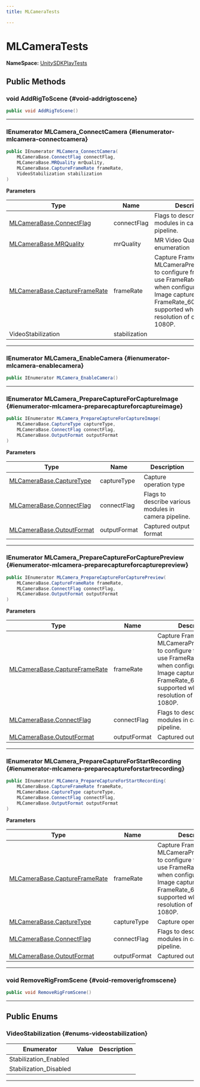 ```yaml
---
title: MLCameraTests

---
```


# MLCameraTests



**NameSpace:** 
[UnitySDKPlayTests](/versioned_docs/version-14-Jun-2023/unity-api/api/UnitySDKPlayTests/UnitySDKPlayTests.md) 








## Public Methods

### void AddRigToScene {#void-addrigtoscene}

```csharp
public void AddRigToScene()
```






-----------

### IEnumerator MLCamera_ConnectCamera {#ienumerator-mlcamera-connectcamera}

```csharp
public IEnumerator MLCamera_ConnectCamera(
    MLCameraBase.ConnectFlag connectFlag,
    MLCameraBase.MRQuality mrQuality,
    MLCameraBase.CaptureFrameRate frameRate,
    VideoStabilization stabilization
)
```


**Parameters**

| Type | Name  | Description  | 
|--|--|--|
| [MLCameraBase.ConnectFlag](/versioned_docs/version-14-Jun-2023/unity-api/api/UnityEngine.XR.MagicLeap/MLCameraBase/UnityEngine.XR.MagicLeap.MLCameraBase.md#enums-connectflag) |connectFlag|Flags to describe various modules in camera pipeline. |
| [MLCameraBase.MRQuality](/versioned_docs/version-14-Jun-2023/unity-api/api/UnityEngine.XR.MagicLeap/MLCameraBase/UnityEngine.XR.MagicLeap.MLCameraBase.md#enums-mrquality) |mrQuality|MR Video Quality enumeration |
| [MLCameraBase.CaptureFrameRate](/versioned_docs/version-14-Jun-2023/unity-api/api/UnityEngine.XR.MagicLeap/MLCameraBase/UnityEngine.XR.MagicLeap.MLCameraBase.md#enums-captureframerate) |frameRate|Capture Frame Rate Call MLCameraPrepareCapture to configure frame rate use FrameRate&#95;None when configuring only Image capture FrameRate&#95;60fps only supported when resolution of captures &lt;= 1080P. |
| VideoStabilization |stabilization||






-----------

### IEnumerator MLCamera_EnableCamera {#ienumerator-mlcamera-enablecamera}

```csharp
public IEnumerator MLCamera_EnableCamera()
```






-----------

### IEnumerator MLCamera_PrepareCaptureForCaptureImage {#ienumerator-mlcamera-preparecaptureforcaptureimage}

```csharp
public IEnumerator MLCamera_PrepareCaptureForCaptureImage(
    MLCameraBase.CaptureType captureType,
    MLCameraBase.ConnectFlag connectFlag,
    MLCameraBase.OutputFormat outputFormat
)
```


**Parameters**

| Type | Name  | Description  | 
|--|--|--|
| [MLCameraBase.CaptureType](/versioned_docs/version-14-Jun-2023/unity-api/api/UnityEngine.XR.MagicLeap/MLCameraBase/UnityEngine.XR.MagicLeap.MLCameraBase.md#enums-capturetype) |captureType|Capture operation type |
| [MLCameraBase.ConnectFlag](/versioned_docs/version-14-Jun-2023/unity-api/api/UnityEngine.XR.MagicLeap/MLCameraBase/UnityEngine.XR.MagicLeap.MLCameraBase.md#enums-connectflag) |connectFlag|Flags to describe various modules in camera pipeline. |
| [MLCameraBase.OutputFormat](/versioned_docs/version-14-Jun-2023/unity-api/api/UnityEngine.XR.MagicLeap/MLCameraBase/UnityEngine.XR.MagicLeap.MLCameraBase.md#enums-outputformat) |outputFormat|Captured output format |






-----------

### IEnumerator MLCamera_PrepareCaptureForCapturePreview {#ienumerator-mlcamera-preparecaptureforcapturepreview}

```csharp
public IEnumerator MLCamera_PrepareCaptureForCapturePreview(
    MLCameraBase.CaptureFrameRate frameRate,
    MLCameraBase.ConnectFlag connectFlag,
    MLCameraBase.OutputFormat outputFormat
)
```


**Parameters**

| Type | Name  | Description  | 
|--|--|--|
| [MLCameraBase.CaptureFrameRate](/versioned_docs/version-14-Jun-2023/unity-api/api/UnityEngine.XR.MagicLeap/MLCameraBase/UnityEngine.XR.MagicLeap.MLCameraBase.md#enums-captureframerate) |frameRate|Capture Frame Rate Call MLCameraPrepareCapture to configure frame rate use FrameRate&#95;None when configuring only Image capture FrameRate&#95;60fps only supported when resolution of captures &lt;= 1080P. |
| [MLCameraBase.ConnectFlag](/versioned_docs/version-14-Jun-2023/unity-api/api/UnityEngine.XR.MagicLeap/MLCameraBase/UnityEngine.XR.MagicLeap.MLCameraBase.md#enums-connectflag) |connectFlag|Flags to describe various modules in camera pipeline. |
| [MLCameraBase.OutputFormat](/versioned_docs/version-14-Jun-2023/unity-api/api/UnityEngine.XR.MagicLeap/MLCameraBase/UnityEngine.XR.MagicLeap.MLCameraBase.md#enums-outputformat) |outputFormat|Captured output format |






-----------

### IEnumerator MLCamera_PrepareCaptureForStartRecording {#ienumerator-mlcamera-preparecaptureforstartrecording}

```csharp
public IEnumerator MLCamera_PrepareCaptureForStartRecording(
    MLCameraBase.CaptureFrameRate frameRate,
    MLCameraBase.CaptureType captureType,
    MLCameraBase.ConnectFlag connectFlag,
    MLCameraBase.OutputFormat outputFormat
)
```


**Parameters**

| Type | Name  | Description  | 
|--|--|--|
| [MLCameraBase.CaptureFrameRate](/versioned_docs/version-14-Jun-2023/unity-api/api/UnityEngine.XR.MagicLeap/MLCameraBase/UnityEngine.XR.MagicLeap.MLCameraBase.md#enums-captureframerate) |frameRate|Capture Frame Rate Call MLCameraPrepareCapture to configure frame rate use FrameRate&#95;None when configuring only Image capture FrameRate&#95;60fps only supported when resolution of captures &lt;= 1080P. |
| [MLCameraBase.CaptureType](/versioned_docs/version-14-Jun-2023/unity-api/api/UnityEngine.XR.MagicLeap/MLCameraBase/UnityEngine.XR.MagicLeap.MLCameraBase.md#enums-capturetype) |captureType|Capture operation type |
| [MLCameraBase.ConnectFlag](/versioned_docs/version-14-Jun-2023/unity-api/api/UnityEngine.XR.MagicLeap/MLCameraBase/UnityEngine.XR.MagicLeap.MLCameraBase.md#enums-connectflag) |connectFlag|Flags to describe various modules in camera pipeline. |
| [MLCameraBase.OutputFormat](/versioned_docs/version-14-Jun-2023/unity-api/api/UnityEngine.XR.MagicLeap/MLCameraBase/UnityEngine.XR.MagicLeap.MLCameraBase.md#enums-outputformat) |outputFormat|Captured output format |






-----------

### void RemoveRigFromScene {#void-removerigfromscene}

```csharp
public void RemoveRigFromScene()
```






-----------

## Public Enums

### VideoStabilization {#enums-videostabilization}

| Enumerator | Value | Description |
| ---------- | ----- | ----------- |
| Stabilization_Enabled | |   |
| Stabilization_Disabled | |   |








-----------



